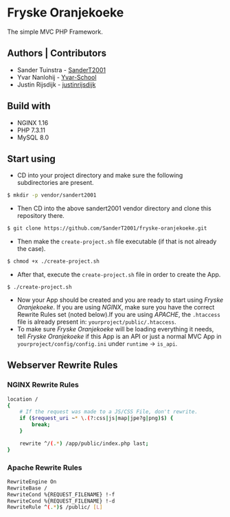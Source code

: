 # Fryske Oranjekoeke
The simple MVC PHP Framework.

## Authors | Contributors
* Sander Tuinstra - [SanderT2001](https://github.com/SanderT2001)
* Yvar Nanlohij   - [Yvar-School](https://github.com/Yvar-School)
* Justin Rijsdijk - [justinrijsdijk](https://github.com/justinrijsdijk)

## Build with
* NGINX 1.16
* PHP 7.3.11
* MySQL 8.0

## Start using
* CD into your project directory and make sure the following subdirectories are present.
```sh
$ mkdir -p vendor/sandert2001
```
* Then CD into the above sandert2001 vendor directory and clone this repository there.
```sh
$ git clone https://github.com/SanderT2001/fryske-oranjekoeke.git
```
* Then make the `create-project.sh` file executable (if that is not already the case).
```sh
$ chmod +x ./create-project.sh
```
* After that, execute the `create-project.sh` file in order to create the App.
```
$ ./create-project.sh
```
* Now your App should be created and you are ready to start using _Fryske Oranjekoeke_. If you are using _NGINX_, make sure you have the correct Rewrite Rules set (noted below).If you are using _APACHE_, the `.htaccess` file is already present in: `yourproject/public/.htaccess`.
* To make sure _Fryske Oranjekoeke_ will be loading everything it needs, tell _Fryske Oranjekoeke_ if this App is an API or just a normal MVC App in `yourproject/config/config.ini` under `runtime` -> `is_api`.

## Webserver Rewrite Rules
### NGINX Rewrite Rules
```sh
location /
{
    # If the request was made to a JS/CSS File, don't rewrite.
    if ($request_uri ~* \.(?:css|js|map|jpe?g|png)$) {
        break;
    }

    rewrite ^/(.*) /app/public/index.php last;
}
```

### Apache Rewrite Rules
```sh
RewriteEngine On
RewriteBase /
RewriteCond %{REQUEST_FILENAME} !-f
RewriteCond %{REQUEST_FILENAME} !-d
RewriteRule ^(.*)$ /public/ [L]
```
